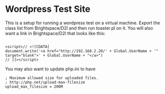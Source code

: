 Wordpress Test Site
==

This is a setup for running a wordpress test on a virtual machine. Export the class list from Brightspace/D2l and then run toaster.pl on it. You will also want a link in Brightspace/D2l that looks like this:

```

<script>// <![CDATA[
document.write('<a href="http://192.168.2.20/' + Global.UserName + '" target="blank">' + Global.UserName + "</a>")
// ]]></script>

```

You may also want to update php.ini to have

```
; Maximum allowed size for uploaded files.
; http://php.net/upload-max-filesize
upload_max_filesize = 200M

```
